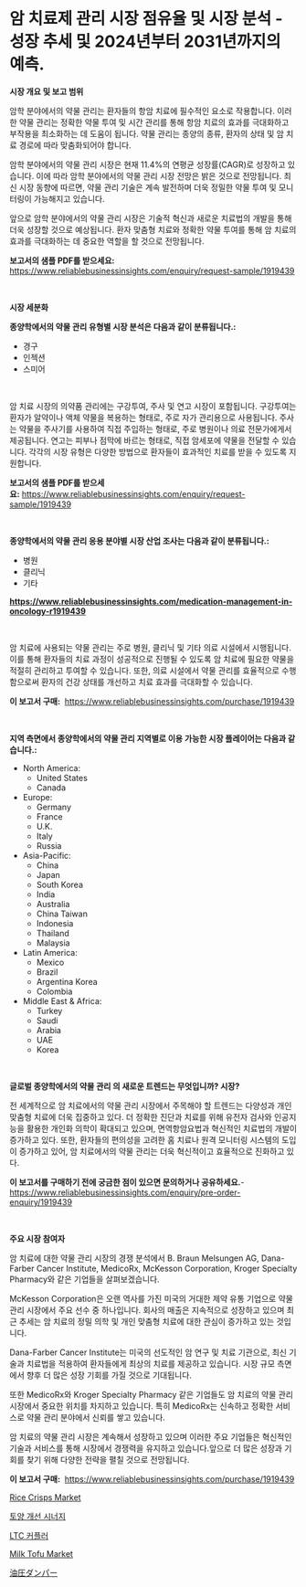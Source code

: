 <p><h1>암 치료제 관리 시장 점유율 및 시장 분석 - 성장 추세 및 2024년부터 2031년까지의 예측.</h1></p><p><strong>시장 개요 및 보고 범위</strong></p>
<p><p>암학 분야에서의 약물 관리는 환자들의 항암 치료에 필수적인 요소로 작용합니다. 이러한 약물 관리는 정확한 약물 투여 및 시간 관리를 통해 항암 치료의 효과를 극대화하고 부작용을 최소화하는 데 도움이 됩니다. 약물 관리는 종양의 종류, 환자의 상태 및 암 치료 경로에 따라 맞춤화되어야 합니다.</p><p>암학 분야에서의 약물 관리 시장은 현재 11.4%의 연평균 성장률(CAGR)로 성장하고 있습니다. 이에 따라 암학 분야에서의 약물 관리 시장 전망은 밝은 것으로 전망됩니다. 최신 시장 동향에 따르면, 약물 관리 기술은 계속 발전하며 더욱 정밀한 약물 투여 및 모니터링이 가능해지고 있습니다.</p><p>앞으로 암학 분야에서의 약물 관리 시장은 기술적 혁신과 새로운 치료법의 개발을 통해 더욱 성장할 것으로 예상됩니다. 환자 맞춤형 치료와 정확한 약물 투여를 통해 암 치료의 효과를 극대화하는 데 중요한 역할을 할 것으로 전망됩니다.</p></p>
<p><strong>보고서의 샘플 PDF를 받으세요:</strong> <a href="https://www.reliablebusinessinsights.com/enquiry/request-sample/1919439">https://www.reliablebusinessinsights.com/enquiry/request-sample/1919439</a></p>
<p>&nbsp;</p>
<p><strong>시장 세분화</strong></p>
<p><strong>종양학에서의 약물 관리 유형별 시장 분석은 다음과 같이 분류됩니다.:</strong></p>
<p><ul><li>경구</li><li>인젝션</li><li>스미어</li></ul></p>
<p>&nbsp;</p>
<p><p>암 치료 시장의 의약품 관리에는 구강투여, 주사 및 연고 시장이 포함됩니다. 구강투여는 환자가 알약이나 액체 약물을 복용하는 형태로, 주로 자가 관리용으로 사용됩니다. 주사는 약물을 주사기를 사용하여 직접 주입하는 형태로, 주로 병원이나 의료 전문가에게서 제공됩니다. 연고는 피부나 점막에 바르는 형태로, 직접 암세포에 약물을 전달할 수 있습니다. 각각의 시장 유형은 다양한 방법으로 환자들이 효과적인 치료를 받을 수 있도록 지원합니다.</p></p>
<p><strong>보고서의 샘플 PDF를 받으세요:</strong>&nbsp;<a href="https://www.reliablebusinessinsights.com/enquiry/request-sample/1919439">https://www.reliablebusinessinsights.com/enquiry/request-sample/1919439</a></p>
<p>&nbsp;</p>
<p><strong> 종양학에서의 약물 관리 응용 분야별 시장 산업 조사는 다음과 같이 분류됩니다.:</strong></p>
<p><ul><li>병원</li><li>클리닉</li><li>기타</li></ul></p>
<p><strong><a href="https://www.reliablebusinessinsights.com/medication-management-in-oncology-r1919439">https://www.reliablebusinessinsights.com/medication-management-in-oncology-r1919439</a></strong></p>
<p>&nbsp;</p>
<p><p>암 치료에 사용되는 약물 관리는 주로 병원, 클리닉 및 기타 의료 시설에서 시행됩니다. 이를 통해 환자들의 치료 과정이 성공적으로 진행될 수 있도록 암 치료에 필요한 약물을 적절히 관리하고 투여할 수 있습니다. 또한, 의료 시설에서 약물 관리를 효율적으로 수행함으로써 환자의 건강 상태를 개선하고 치료 효과를 극대화할 수 있습니다.</p></p>
<p><strong>이 보고서 구매:</strong>&nbsp; <a href="https://www.reliablebusinessinsights.com/purchase/1919439">https://www.reliablebusinessinsights.com/purchase/1919439</a></p>
<p>&nbsp;</p>
<p><strong>지역 측면에서 종양학에서의 약물 관리 지역별로 이용 가능한 시장 플레이어는 다음과 같습니다.:</strong></p>
<p><ul>
    <li>
        North America:
        <ul>
            <li>United States</li>
            <li>Canada</li>
        </ul>
    </li>
    <li>
        Europe:
        <ul>
            <li>Germany</li>
            <li>France</li>
            <li>U.K.</li>
            <li>Italy</li>
            <li>Russia</li>
        </ul>
    </li>
    <li>
        Asia-Pacific:
        <ul>
            <li>China</li>
            <li>Japan</li>
            <li>South Korea</li>
            <li>India</li>
            <li>Australia</li>
            <li>China Taiwan</li>
            <li>Indonesia</li>
            <li>Thailand</li>
            <li>Malaysia</li>
        </ul>
    </li>
    <li>
        Latin America:
        <ul>
            <li>Mexico</li>
            <li>Brazil</li>
            <li>Argentina Korea</li>
            <li>Colombia</li>
        </ul>
    </li>
    <li>
        Middle East & Africa:
        <ul>
            <li>Turkey</li>
            <li>Saudi</li>
            <li>Arabia</li>
            <li>UAE</li>
            <li>Korea</li>
        </ul>
    </li>
    </ul></p>
<p>&nbsp;</p>
<p><strong>글로벌 종양학에서의 약물 관리 의 새로운 트렌드는 무엇입니까? 시장?</strong></p>
<p><p>전 세계적으로 암 치료에서의 약물 관리 시장에서 주목해야 할 트렌드는 다양성과 개인 맞춤형 치료에 더욱 집중하고 있다. 더 정확한 진단과 치료를 위해 유전자 검사와 인공지능을 활용한 개인화 의학이 확대되고 있으며, 면역항암요법과 혁신적인 치료법의 개발이 증가하고 있다. 또한, 환자들의 편의성을 고려한 홈 치료나 원격 모니터링 시스템의 도입이 증가하고 있어, 암 치료에서의 약물 관리는 더욱 혁신적이고 효율적으로 진화하고 있다.</p></p>
<p><strong>이 보고서를 구매하기 전에 궁금한 점이 있으면 문의하거나 공유하세요.</strong>- <a href="https://www.reliablebusinessinsights.com/enquiry/pre-order-enquiry/1919439">https://www.reliablebusinessinsights.com/enquiry/pre-order-enquiry/1919439</a></p>
<p>&nbsp;</p>
<p><strong>주요 시장 참여자</strong></p>
<p><p>암 치료에 대한 약물 관리 시장의 경쟁 분석에서 B. Braun Melsungen AG, Dana-Farber Cancer Institute, MedicoRx, McKesson Corporation, Kroger Specialty Pharmacy와 같은 기업들을 살펴보겠습니다.</p><p>McKesson Corporation은 오랜 역사를 가진 미국의 거대한 제약 유통 기업으로 약물 관리 시장에서 주요 선수 중 하나입니다. 회사의 매출은 지속적으로 성장하고 있으며 최근 추세는 암 치료의 정밀 의학 및 개인 맞춤형 치료에 대한 관심이 증가하고 있는 것입니다.</p><p>Dana-Farber Cancer Institute는 미국의 선도적인 암 연구 및 치료 기관으로, 최신 기술과 치료법을 적용하여 환자들에게 최상의 치료를 제공하고 있습니다. 시장 규모 측면에서 향후 더 많은 성장 기회를 가질 것으로 기대됩니다.</p><p>또한 MedicoRx와 Kroger Specialty Pharmacy 같은 기업들도 암 치료의 약물 관리 시장에서 중요한 위치를 차지하고 있습니다. 특히 MedicoRx는 신속하고 정확한 서비스로 약물 관리 분야에서 신뢰를 쌓고 있습니다.</p><p>암 치료의 약물 관리 시장은 계속해서 성장하고 있으며 이러한 주요 기업들은 혁신적인 기술과 서비스를 통해 시장에서 경쟁력을 유지하고 있습니다.앞으로 더 많은 성장과 기회를 찾기 위해 다양한 전략을 펼칠 것으로 전망됩니다.</p></p>
<p><strong>이 보고서 구매:</strong>&nbsp;&nbsp;<a href="https://www.reliablebusinessinsights.com/purchase/1919439">https://www.reliablebusinessinsights.com/purchase/1919439</a></p>
<p><p><a href="https://issuu.com/reportprime-2/docs/rice-crisps-market-size-2030.pptx">Rice Crisps Market</a></p><p><a href="https://github.com/JosefaRice/Market-Research-Report-List-1/blob/main/5072379107616.md">토양 개선 시너지</a></p><p><a href="https://github.com/mpodehpw07370073/Market-Research-Report-List-2/blob/main/6355992124017.md">LTC 커플러</a></p><p><a href="https://issuu.com/reportprime-2/docs/milk-tofu-market-size-2030.pptx">Milk Tofu Market</a></p><p><a href="https://github.com/hilmi-2a/Market-Research-Report-List-2/blob/main/8796604113131.md">油圧ダンパー</a></p></p>